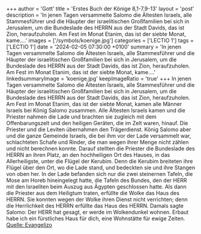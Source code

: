 +++
author = 'Gott'
title = 'Erstes Buch der Könige 8,1-7.9-13'
layout = 'post'
description = 'In jenen Tagen versammelte Salomo die Ältesten Israels, alle Stammesführer und die Häupter der israelitischen Großfamilien bei sich in Jerusalem, um die Bundeslade des HERRN aus der Stadt Davids, das ist Zion, heraufzuholen. Am Fest im Monat Etanim, das ist der siebte Monat, kame....'
images = ['/symbols/koenige.jpg']
categories = ['LECTIO 1']
tags = ['LECTIO 1']
date = '2024-02-05 07:30:00 +0100'
summary = 'In jenen Tagen versammelte Salomo die Ältesten Israels, alle Stammesführer und die Häupter der israelitischen Großfamilien bei sich in Jerusalem, um die Bundeslade des HERRN aus der Stadt Davids, das ist Zion, heraufzuholen. Am Fest im Monat Etanim, das ist der siebte Monat, kame....'
linkedsummaryImage = 'koenige.jpg'
keepImageRatio = 'true'
+++
In jenen Tagen versammelte Salomo die Ältesten Israels, alle Stammesführer und die Häupter der israelitischen Großfamilien bei sich in Jerusalem, um die Bundeslade des HERRN aus der Stadt Davids, das ist Zion, heraufzuholen.
Am Fest im Monat Etanim, das ist der siebte Monat, kamen alle Männer Israels bei König Salomo zusammen.<!--more-->
Alle Ältesten Israels kamen und die Priester nahmen die Lade
und brachten sie zugleich mit dem Offenbarungszelt und den heiligen Geräten, die im Zelt waren, hinauf. Die Priester und die Leviten übernahmen den Trägerdienst.
König Salomo aber und die ganze Gemeinde Israels, die bei ihm vor der Lade versammelt war, schlachteten Schafe und Rinder, die man wegen ihrer Menge nicht zählen und nicht berechnen konnte.
Darauf stellten die Priester die Bundeslade des HERRN an ihren Platz, an den hochheiligen Ort des Hauses, in das Allerheiligste, unter die Flügel der Kerubim.
Denn die Kerubim breiteten ihre Flügel über den Ort, wo die Lade stand, und bedeckten sie und ihre Stangen von oben her.
In der Lade befanden sich nur die zwei steinernen Tafeln, die Mose am Horeb hineingelegt hatte, die Tafeln des Bundes, den der HERR mit den Israeliten beim Auszug aus Ägypten geschlossen hatte.
Als dann die Priester aus dem Heiligtum traten, erfüllte die Wolke das Haus des HERRN.
Sie konnten wegen der Wolke ihren Dienst nicht verrichten; denn die Herrlichkeit des HERRN erfüllte das Haus des HERRN.
Damals sagte Salomo: Der HERR hat gesagt, er werde im Wolkendunkel wohnen.
Erbaut habe ich ein fürstliches Haus für dich, eine Wohnstätte für ewige Zeiten.<br> [Quelle: Evangelizo](https://evangeliumtagfuertag.org/DE/gospel)